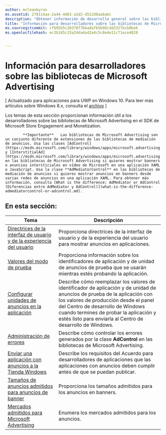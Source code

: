 ```yaml
---
author: mcleanbyron
ms.assetid: 278114aa-2a44-4d63-a1d2-d512d8aababc
description: "Obtener información de desarrollo general sobre las bibliotecas de Microsoft Advertising en el SDK de Microsoft Store Engagement and Monetization."
title: "Información para desarrolladores sobre las bibliotecas de Microsoft Advertising"
ms.sourcegitcommit: cf695b5c20378f7bbadafb5b98cdd3327bcb0be6
ms.openlocfilehash: ec3b1d5c33a24da4ad2a4c5c8e4e11c71ece4828


---
```


# Información para desarrolladores sobre las bibliotecas de Microsoft Advertising


\[ Actualizado para aplicaciones para UWP en Windows 10. Para leer más artículos sobre Windows 8.x, consulta el [archivo](http://go.microsoft.com/fwlink/p/?linkid=619132) \]

Los temas de esta sección proporcionan información útil a los desarrolladores sobre las bibliotecas de Microsoft Advertising en el SDK de Microsoft Store Engagement and Monetization.

  > 
            **Importante**   Las bibliotecas de Microsoft Advertising son un conjunto diferente de extensiones de las bibliotecas de mediación de anuncios. Usa las clases [AdControl](https://msdn.microsoft.com/library/windows/apps/microsoft.advertising.winrt.ui.adcontrol.aspx) y [InterstitialAd](https://msdn.microsoft.com/library/windows/apps/microsoft.advertising.winrt.ui.interstitialad.aspx) en las bibliotecas de Microsoft Advertising si quieres mostrar banners o anuncios intersticiales en vídeo de Microsoft en una aplicación XAML o JavaScript. Usa la clase **AdMediatorControl** en las bibliotecas de mediación de anuncios si quieres mostrar anuncios en banners desde varias redes de anuncios en una aplicación XAML. Para obtener más información, consulta [What is the difference: AdMediator or AdControl (Diferencias entre AdMediator y AdControl)](what-is-the-difference-admediatorcontrol-or-adcontrol.md).

## En esta sección:

| Tema                                                                                                       | Descripción                 |
|-------------------------------------------------------------------------------------------------------------|-----------------------------|
| [Directrices de la interfaz de usuario y de la experiencia del usuario](ui-and-user-experience-guidelines.md) |  Proporciona directrices de la interfaz de usuario y de la experiencia del usuario para mostrar anuncios en aplicaciones.  |
| [Valores del modo de prueba](test-mode-values.md)        |  Proporciona información sobre los identificadores de aplicación y de unidad de anuncios de prueba que se usarán mientras estés probando la aplicación.   |
| [Configurar unidades de anuncios en la aplicación](set-up-ad-units-in-your-app.md)      | Describe cómo reemplazar los valores de identificador de aplicación y de unidad de anuncios de prueba de la aplicación con los valores de producción desde el panel del Centro de desarrollo de Windows cuando termines de probar la aplicación y estés listo para enviarla al Centro de desarrollo de Windows.   |
| [Administración de errores](error-handling-with-advertising-libraries.md)                                    |  Describe cómo controlar los errores generados por la clase **AdControl** en las bibliotecas de Microsoft Advertising.   |
| [Enviar una aplicación con anuncios a la Tienda Windows](submit-an-app-with-ads-to-the-windows-store.md)                                    |  Describe los requisitos del Acuerdo para desarrolladores de aplicaciones que las aplicaciones con anuncios deben cumplir antes de que se puedan publicar.   |
| [Tamaños de anuncios admitidos para anuncios de banner](supported-ad-sizes-for-banner-ads.md)                                    |  Proporciona los tamaños admitidos para los anuncios en banners.   |
| [Mercados admitidos para Microsoft Advertising](supported-markets-for-microsoft-advertising.md)                                    |  Enumera los mercados admitidos para los anuncios.   |



 

 



<!--HONumber=Jun16_HO4-->


